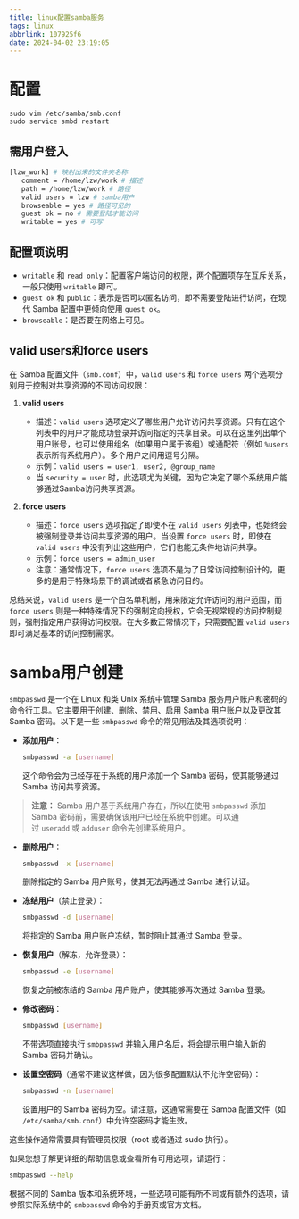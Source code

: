 ```yaml
---
title: linux配置samba服务
tags: linux
abbrlink: 107925f6
date: 2024-04-02 23:19:05
---
```


# 配置

```shell
sudo vim /etc/samba/smb.conf
sudo service smbd restart
```

## 需用户登入

```bash
[lzw_work] # 映射出来的文件夹名称
   comment = /home/lzw/work # 描述
   path = /home/lzw/work # 路径
   valid users = lzw # samba用户
   browseable = yes # 路径可见的
   guest ok = no # 需要登陆才能访问
   writable = yes # 可写
```

## 配置项说明

- `writable` 和 `read only`：配置客户端访问的权限，两个配置项存在互斥关系，一般只使用 `writable` 即可。
- `guest ok` 和 `public`：表示是否可以匿名访问，即不需要登陆进行访问，在现代 Samba 配置中更倾向使用 `guest ok`。
- `browseable`：是否要在网络上可见。

## valid users和force users

在 Samba 配置文件（`smb.conf`）中，`valid users` 和 `force users` 两个选项分别用于控制对共享资源的不同访问权限：

1. **valid users**
   - 描述：`valid users` 选项定义了哪些用户允许访问共享资源。只有在这个列表中的用户才能成功登录并访问指定的共享目录。可以在这里列出单个用户账号，也可以使用组名（如果用户属于该组）或通配符（例如 `%users` 表示所有系统用户）。多个用户之间用逗号分隔。
   - 示例：`valid users = user1, user2, @group_name`
   - 当 `security = user` 时，此选项尤为关键，因为它决定了哪个系统用户能够通过Samba访问共享资源。

2. **force users**
   - 描述：`force users` 选项指定了即使不在 `valid users` 列表中，也始终会被强制登录并访问共享资源的用户。当设置 `force users` 时，即使在 `valid users` 中没有列出这些用户，它们也能无条件地访问共享。
   - 示例：`force users = admin_user`
   - 注意：通常情况下，`force users` 选项不是为了日常访问控制设计的，更多的是用于特殊场景下的调试或者紧急访问目的。

总结来说，`valid users` 是一个白名单机制，用来限定允许访问的用户范围，而 `force users` 则是一种特殊情况下的强制定向授权，它会无视常规的访问控制规则，强制指定用户获得访问权限。在大多数正常情况下，只需要配置 `valid users` 即可满足基本的访问控制需求。


# samba用户创建

`smbpasswd` 是一个在 Linux 和类 Unix 系统中管理 Samba 服务用户账户和密码的命令行工具。它主要用于创建、删除、禁用、启用 Samba 用户账户以及更改其 Samba 密码。以下是一些 `smbpasswd` 命令的常见用法及其选项说明：

- **添加用户**：
   ```bash
   smbpasswd -a [username]
   ```
   这个命令会为已经存在于系统的用户添加一个 Samba 密码，使其能够通过 Samba 访问共享资源。


>**注意：** Samba 用户基于系统用户存在，所以在使用 `smbpasswd` 添加 Samba 密码前，需要确保该用户已经在系统中创建。可以通过 `useradd` 或 `adduser` 命令先创建系统用户。


- **删除用户**：
   ```bash
   smbpasswd -x [username]
   ```
   删除指定的 Samba 用户账号，使其无法再通过 Samba 进行认证。

- **冻结用户**（禁止登录）：
   ```bash
   smbpasswd -d [username]
   ```
   将指定的 Samba 用户账户冻结，暂时阻止其通过 Samba 登录。

- **恢复用户**（解冻，允许登录）：
   ```bash
   smbpasswd -e [username]
   ```
   恢复之前被冻结的 Samba 用户账户，使其能够再次通过 Samba 登录。

- **修改密码**：
   ```bash
   smbpasswd [username]
   ```
   不带选项直接执行 `smbpasswd` 并输入用户名后，将会提示用户输入新的 Samba 密码并确认。

- **设置空密码**（通常不建议这样做，因为很多配置默认不允许空密码）：
   ```bash
   smbpasswd -n [username]
   ```
   设置用户的 Samba 密码为空。请注意，这通常需要在 Samba 配置文件（如 `/etc/samba/smb.conf`）中允许空密码才能生效。

这些操作通常需要具有管理员权限（root 或者通过 sudo 执行）。

如果您想了解更详细的帮助信息或查看所有可用选项，请运行：
```bash
smbpasswd --help
```

根据不同的 Samba 版本和系统环境，一些选项可能有所不同或有额外的选项，请参照实际系统中的 `smbpasswd` 命令的手册页或官方文档。


